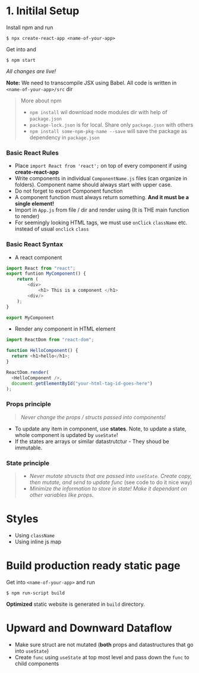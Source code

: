 # 1. Initilal Setup

Install npm and run

```
$ npx create-react-app <name-of-your-app>
```

Get into <name-of-your-app> and

```
$ npm start
```

_All changes are live!_

**Note:** We need to transcompile JSX using Babel. All code is written in `<name-of-your-app>/src` dir

> More about npm
>
> - `npm install` wil download node modules dir with help of `package.json`
> - `package-lock.json` is for local. Share only `package.json` with others
> - `npm install some-npm-pkg-name --save` will save the package as dependency in `package.json`

### Basic React Rules

- Place `import React from 'react';` on top of every component if using **create-react-app**
- Write components in individual `ComponentName.js` files (can organize in folders). Component name should always start with upper case.
- Do not forget to export Component function
- A component function must always return something. **And it must be a single element!**
- Import in `App.js` from file / dir and render using (It is THE main function to render)
- For seemingly looking HTML tags, we must use `onClick` `className` etc. instead of usual `onclick` `class`

### Basic React Syntax

- A react component

```js
import React from "react";
export funtion MyComponent() {
    return (
        <div>
            <h1> This is a component </h1>
        <div/>
    );
}

export MyComponent
```

- Render any component in HTML element

```js
import ReactDom from "react-dom";

function HelloComponent() {
  return <h1>hello</h1>;
}

ReactDom.render(
  <HelloComponent />,
  document.getElementById("your-html-tag-id-goes-here")
);
```

### Props principle

> _Never change the props / structs passed into components!_

- To update any item in component, use **states**. Note, to update a state, whole component is updated by `useState`!
- If the states are arrays or similar datastrutctur - They shoud be immutable.

### State principle

> - _Never mutate struscts that are passed into `useState`. Create copy, then mutate, and send to update func_ (see code to do it nice way)
> - _Minimize the information to store in state! Make it dependant on other variables like props._

# Styles

- Using `className`
- Using inline js map

# Build production ready static page

Get into `<name-of-your-app>` and run

```
$ npm run-script build
```

**Optimized** static website is generated in `build` directory.

# Upward and Downward Dataflow

- Make sure struct are not mutated (**both** props and datastructures that go into `useState`)
- Create `func` using `useState` at top most level and pass down the `func` to child components

